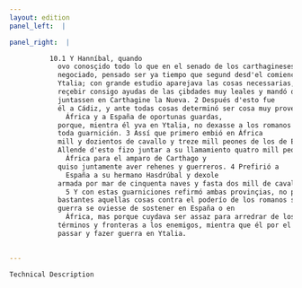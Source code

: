 ```yaml
---
layout: edition
panel_left:  |

panel_right:  |

          10.1 Y Hanníbal, quando
            ovo conosçido todo lo que en el senado de los carthagineses era
            negociado, pensado ser ya tiempo que segund desd'el comienço tenía propuesto, fuesse a
            Ytalia; con grande estudio aparejava las cosas necessarias, fizo llegar flota, començó a
            reçebir consigo ayudas de las çibdades muy leales y mandó que todas las compañas se
            juntassen en Carthagine la Nueva. 2 Después d'esto fue
            él a Cádiz, y ante todas cosas determinó ser cosa muy provechosa guarneçer a
              África y a España de oportunas guardas,
            porque, mientra él yva en Ytalia, no dexasse a los romanos aquellas tierras vazías de
            toda guarnición. 3 Assí que primero embió en África
            mill y dozientos de cavallo y treze mill peones de los de España.
            Allende d'esto fizo juntar a su llamamiento quatro mill peones de
              África para el amparo de Carthago y
            quiso juntamente aver rehenes y guerreros. 4 Prefirió a
              España a su hermano Hasdrúbal y dexole
            armada por mar de cinquenta naves y fasta dos mill de cavallo y fasta doze mill peones.
              5 Y con estas guarniciones refirmó ambas provinçias, no porque pensasse ser
            bastantes aquellas cosas contra el poderío de los romanos si la difficultad y peso de la
            guerra se oviesse de sostener en España o en
              África, mas porque cuydava ser assaz para arredrar de los
            términos y fronteras a los enemigos, mientra que él por el camino de la tierra yva a
            passar y fazer guerra en Ytalia.
        

---
```



    Technical Description
